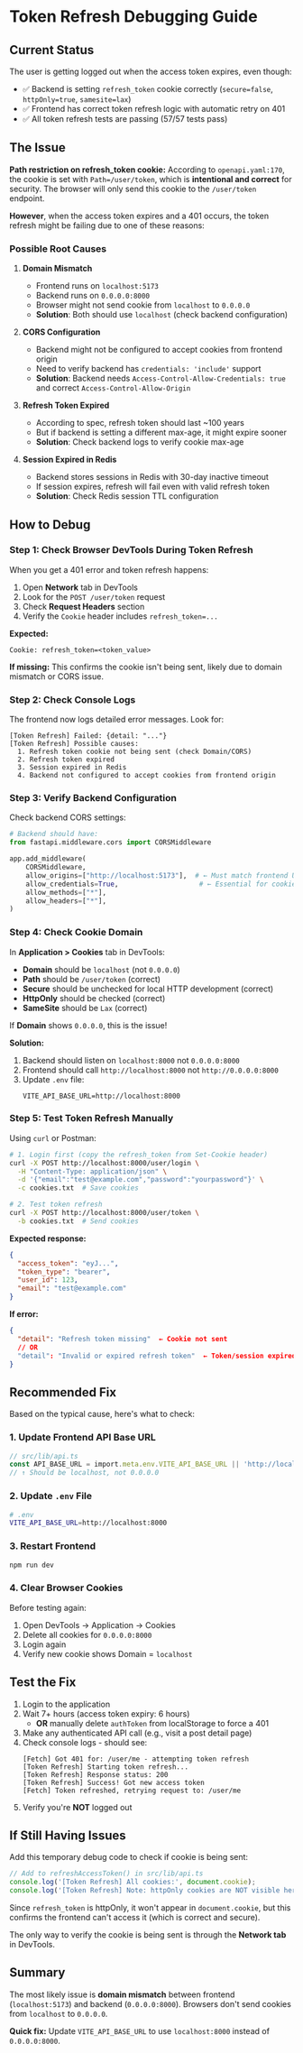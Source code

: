 # Token Refresh Debugging Guide

## Current Status

The user is getting logged out when the access token expires, even though:
- ✅ Backend is setting `refresh_token` cookie correctly (`secure=false`, `httpOnly=true`, `samesite=lax`)
- ✅ Frontend has correct token refresh logic with automatic retry on 401
- ✅ All token refresh tests are passing (57/57 tests pass)

## The Issue

**Path restriction on refresh_token cookie:** According to `openapi.yaml:170`, the cookie is set with `Path=/user/token`, which is **intentional and correct** for security. The browser will only send this cookie to the `/user/token` endpoint.

**However**, when the access token expires and a 401 occurs, the token refresh might be failing due to one of these reasons:

### Possible Root Causes

1. **Domain Mismatch**
   - Frontend runs on `localhost:5173`
   - Backend runs on `0.0.0.0:8000`
   - Browser might not send cookie from `localhost` to `0.0.0.0`
   - **Solution**: Both should use `localhost` (check backend configuration)

2. **CORS Configuration**
   - Backend might not be configured to accept cookies from frontend origin
   - Need to verify backend has `credentials: 'include'` support
   - **Solution**: Backend needs `Access-Control-Allow-Credentials: true` and correct `Access-Control-Allow-Origin`

3. **Refresh Token Expired**
   - According to spec, refresh token should last ~100 years
   - But if backend is setting a different max-age, it might expire sooner
   - **Solution**: Check backend logs to verify cookie max-age

4. **Session Expired in Redis**
   - Backend stores sessions in Redis with 30-day inactive timeout
   - If session expires, refresh will fail even with valid refresh token
   - **Solution**: Check Redis session TTL configuration

## How to Debug

### Step 1: Check Browser DevTools During Token Refresh

When you get a 401 error and token refresh happens:

1. Open **Network** tab in DevTools
2. Look for the `POST /user/token` request
3. Check **Request Headers** section
4. Verify the `Cookie` header includes `refresh_token=...`

**Expected:**
```
Cookie: refresh_token=<token_value>
```

**If missing:** This confirms the cookie isn't being sent, likely due to domain mismatch or CORS issue.

### Step 2: Check Console Logs

The frontend now logs detailed error messages. Look for:

```
[Token Refresh] Failed: {detail: "..."}
[Token Refresh] Possible causes:
  1. Refresh token cookie not being sent (check Domain/CORS)
  2. Refresh token expired
  3. Session expired in Redis
  4. Backend not configured to accept cookies from frontend origin
```

### Step 3: Verify Backend Configuration

Check backend CORS settings:

```python
# Backend should have:
from fastapi.middleware.cors import CORSMiddleware

app.add_middleware(
    CORSMiddleware,
    allow_origins=["http://localhost:5173"],  # ← Must match frontend URL
    allow_credentials=True,                    # ← Essential for cookies
    allow_methods=["*"],
    allow_headers=["*"],
)
```

### Step 4: Check Cookie Domain

In **Application > Cookies** tab in DevTools:

- **Domain** should be `localhost` (not `0.0.0.0`)
- **Path** should be `/user/token` (correct)
- **Secure** should be unchecked for local HTTP development (correct)
- **HttpOnly** should be checked (correct)
- **SameSite** should be `Lax` (correct)

If **Domain** shows `0.0.0.0`, this is the issue!

**Solution:**
1. Backend should listen on `localhost:8000` not `0.0.0.0:8000`
2. Frontend should call `http://localhost:8000` not `http://0.0.0.0:8000`
3. Update `.env` file:
   ```
   VITE_API_BASE_URL=http://localhost:8000
   ```

### Step 5: Test Token Refresh Manually

Using `curl` or Postman:

```bash
# 1. Login first (copy the refresh_token from Set-Cookie header)
curl -X POST http://localhost:8000/user/login \
  -H "Content-Type: application/json" \
  -d '{"email":"test@example.com","password":"yourpassword"}' \
  -c cookies.txt  # Save cookies

# 2. Test token refresh
curl -X POST http://localhost:8000/user/token \
  -b cookies.txt  # Send cookies
```

**Expected response:**
```json
{
  "access_token": "eyJ...",
  "token_type": "bearer",
  "user_id": 123,
  "email": "test@example.com"
}
```

**If error:**
```json
{
  "detail": "Refresh token missing"  ← Cookie not sent
  // OR
  "detail": "Invalid or expired refresh token"  ← Token/session expired
}
```

## Recommended Fix

Based on the typical cause, here's what to check:

### 1. Update Frontend API Base URL

```typescript
// src/lib/api.ts
const API_BASE_URL = import.meta.env.VITE_API_BASE_URL || 'http://localhost:8000';
// ↑ Should be localhost, not 0.0.0.0
```

### 2. Update `.env` File

```bash
# .env
VITE_API_BASE_URL=http://localhost:8000
```

### 3. Restart Frontend

```bash
npm run dev
```

### 4. Clear Browser Cookies

Before testing again:
1. Open DevTools → Application → Cookies
2. Delete all cookies for `0.0.0.0:8000`
3. Login again
4. Verify new cookie shows Domain = `localhost`

## Test the Fix

1. Login to the application
2. Wait 7+ hours (access token expiry: 6 hours)
   - **OR** manually delete `authToken` from localStorage to force a 401
3. Make any authenticated API call (e.g., visit a post detail page)
4. Check console logs - should see:
   ```
   [Fetch] Got 401 for: /user/me - attempting token refresh
   [Token Refresh] Starting token refresh...
   [Token Refresh] Response status: 200
   [Token Refresh] Success! Got new access token
   [Fetch] Token refreshed, retrying request to: /user/me
   ```
5. Verify you're **NOT** logged out

## If Still Having Issues

Add this temporary debug code to check if cookie is being sent:

```typescript
// Add to refreshAccessToken() in src/lib/api.ts
console.log('[Token Refresh] All cookies:', document.cookie);
console.log('[Token Refresh] Note: httpOnly cookies are NOT visible here (expected)');
```

Since `refresh_token` is httpOnly, it won't appear in `document.cookie`, but this confirms the frontend can't access it (which is correct and secure).

The only way to verify the cookie is being sent is through the **Network tab** in DevTools.

## Summary

The most likely issue is **domain mismatch** between frontend (`localhost:5173`) and backend (`0.0.0.0:8000`). Browsers don't send cookies from `localhost` to `0.0.0.0`.

**Quick fix:** Update `VITE_API_BASE_URL` to use `localhost:8000` instead of `0.0.0.0:8000`.
